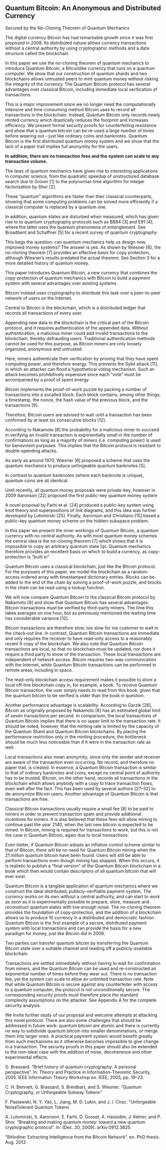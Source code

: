 ## Quantum Bitcoin: An Anonymous and Distributed Currency
Secured by the No-Cloning Theorem of Quantum Mechanics

The digital currency Bitcoin has had remarkable growth since it was first proposed in
2008. Its distributed nature allows currency transactions without a central authority by
using cryptographic methods and a data structure called the blockchain. 

In this paper we
use the no-cloning theorem of quantum mechanics to introduce Quantum Bitcoin, a Bitcoinlike currency that runs on a quantum computer. We show that our construction of quantum
shards and two blockchains allows untrusted peers to mint quantum money without risking
the integrity of the currency. The Quantum Bitcoin protocol has several advantages over
classical Bitcoin, including immediate local verification of transactions. 

This is a major
improvement since we no longer need the computationally intensive and time-consuming
method Bitcoin uses to record all transactions in the blockchain. Instead, Quantum Bitcoin
only records newly minted currency which drastically reduces the footprint and increases
efficiency. We present formal security proofs for counterfeiting resistance and show that
a quantum bitcoin can be re-used a large number of times before wearing out – just like
ordinary coins and banknotes. Quantum Bitcoin is the first distributed quantum money
system and we show that the lack of a paper trail implies full anonymity for the users. 

**In addition, there are no transaction fees and the system can scale to any transaction volume.**

The laws of quantum mechanics have given rise to interesting applications in computer
science, from the quadratic speedup of unstructured database search due to Grover [1] to the
polynomial-time algorithm for integer factorization by Shor [2].

These “quantum” algorithms are faster than their classical counterparts, showing that some computing problems can be solved
more efficiently if a classical computer is replaced by a quantum one.

 In addition, quantum
states are disturbed when measured, which has given rise to to quantum cryptography protocols
such as BB84 [3] and E91 [4], where the latter uses the quantum phenomena of entanglement.
See Broadbent and Schaffner [5] for a recent survey of quantum cryptography

This begs the question: can quantum mechanics help us design new, improved money systems? The answer is yes. As shown by Wiesner [6], the no-cloning theorem [7] provides an
effective basis for copy protection, although Wiesner’s results predated the actual theorem. See
Section 3 for a more detailed history of quantum money.

This paper introduces Quantum Bitcoin, a new currency that combines the copy-protection
of quantum mechanics with Bitcoin to build a payment system with several advantages over
existing systems.

Bitcoin instead uses cryptography to
distribute this task over a peer-to-peer network of users on the Internet.

Central to Bitcoin is the blockchain, which is a distributed ledger that records all transactions of every user.

Appending new data to the blockchain is the critical part of the Bitcoin protocol, and it
requires authentication of the appended data. Without authentication, a malicious miner could
add invalid transactions to the blockchain, thereby defrauding users. Traditional authentication
methods cannot be used for this purpose, as Bitcoin miners are only loosely organized, anonymous and untrusted.

Here, miners authenticate their verification by proving that they have spent computing power, and therefore energy. This prevents the Sybil attack [11], in which an attacker
can flood a hypothetical voting mechanism. Such an attack becomes prohibitively expensive
since each “vote” must be accompanied by a proof of spent energy.

Bitcoin implements the proof-of-work puzzle by packing a number of transactions into a socalled block. Each block contains, among other things, a timestamp, the nonce, the hash value
of the previous block, and the transactions [9].

Therefore, Bitcoin users are advised to wait until a transaction has been
confirmed by at least six consecutive blocks [12].

According to Nakamoto [8] the probability for a malicious miner to succeed in verifying an
invalid transaction is exponentially small in the number of confirmations as long as a majority
of miners (i.e. computing power) is used for benevolent purposes. This implies that the Bitcoin
protocol is resistant to double-spending attacks. 

As early as around 1970, Wiesner [6] proposed a scheme that uses the quantum mechanics
to produce unforgeable quantum banknotes [5],

 In contrast to quantum banknotes (where
each banknote is unique), quantum coins are all identical.

Until recently,
all quantum money proposals were private-key, however in 2009 Aaronson [22] proposed the
first public-key quantum money system

A novel proposal by Farhi et al.
[24] produced a public-key system using knot theory and superpositions of link diagrams, and
this idea was further developed by Lutomirski [25]. Finally, Aaronson and Christiano [15] based
a public-key quantum money scheme on the hidden-subspace problem.

In this paper we present the inner workings of Quantum Bitcoin, a quantum currency with
no central authority. As with most quantum money schemes the central idea is the no-cloning
theorem [7] which shows that it is impossible to copy an arbitrary quantum state |ψi. Quantum
mechanics therefore provides an excellent basis on which to build a currency, as copy-protection
is “built in”

Quantum Bitcoin uses a classical blockchain, just like the Bitcoin protocol. For the purposes
of this paper, we model the blockchain as a random-access ordered array with timestamped
dictionary entries. Blocks can be added to the end of the chain by solving a proof-of-work
puzzle, and blocks in the chain can be read using a lookup function.

We will now compare Quantum Bitcoin to the classical Bitcoin protocol by Nakamoto [8] and
show that Quantum Bitcoin has several advantages. Bitcoin transactions must be verified by
third-party miners. The time this takes averages on one hour, but as previously mentioned
the waiting time has considerable variance [12]. 

Bitcoin transactions are therefore slow; too
slow for ma customer to wait in the check-out line. In contrast, Quantum Bitcoin transactions
are immediate and only requires the receiver to have read-only access to a reasonably recent
9
copy of the blockchain. We also note that Quantum Bitcoin transactions are local, so that no
blockchain must be updated, nor does it require a third party to know of the transaction.
These local transactions are independent of network access. Bitcoin requires two-way communication with the Internet, while Quantum Bitcoin transactions can be performed in remote
areas, including in space. 

The read-only blockchain access requirement makes it possible to
store a local off-line blockchain copy in, for example, a book. To receive Quantum Bitcoin
transaction, the user simply needs to read from this book, given that the quantum bitcoin to
be verified is older than the book in question.


Another performance advantage is scalability. According to Garzik [26], Bitcoin as originally
proposed by Nakamoto [8] has an estimated global limit of seven transactions per second. In
comparison, the local transactions of Quantum Bitcoin implies that there is no upper limit
to the transaction rate. It should be noted, however, that the minting rate is limited by the
capacity of the Quantum Shard and Quantum Bitcoin blockchains. By placing the performance
restriction only in the minting procedure, the bottleneck should be much less noticeable than
if it were in the transaction rate as well.

Local transactions also mean anonymity, since only the sender and receiver are aware of
the transaction even occurring. No record, and therefore no paper trail, is created. In essence,
a Quantum Bitcoin transaction is similar to that of ordinary banknotes and coins, except no
central point of authority has to be trusted. Bitcoin, on the other hand, records all transactions
in the blockchain which allows anybody with a copy to trace transaction flows, even well after
the fact. This has been used by several authors [27–32] to de-anonymize Bitcoin users.
Another advantage of Quantum Bitcoin is that transactions are free. 

Classical Bitcoin
transactions usually require a small fee [8] to be paid to miners in order to prevent transaction
spam and provide additional incentives for miners. It is also believed that these fees will allow
mining to continue past the year 2140, when the last new bitcoin is expected to be mined. In
Bitcoin, mining is required for transactions to work, but this is not the case in Quantum Bitcoin,
again due to local transactions. 

Even better, if Quantum Bitcoin adopts an inflation control
scheme similar to that of Bitcoin, there will be no need for Quantum Bitcoin mining when the
21 million quantum bitcoin have been found. Users will still be able to perform transactions
even though mining has stopped. When this occurs, it is realistic to publish a “final version” of
the Quantum Bitcoin blockchain in a book which then would contain descriptors of all quantum
bitcoin that will ever exist.

Quantum Bitcoin is a tangible application of quantum mechanics where we construct the ideal
distributed, publicly-verifiable payment system. The currency works on its own without a
central authority, and can start to work as soon as it is experimentally possible to prepare,
store, measure and reconstruct quantum states with low enough noise. The no-cloning theorem
provides the foundation of copy-protection, and the addition of a blockchain allows us to produce
10
currency in a distributed and democratic fashion. Quantum Bitcoin is the first example of a
secure, distributed payment system with local transactions and can provide the basis for a new
paradigm for money, just like Bitcoin did in 2008.

Two parties can transfer quantum bitcoin by transferring the Quantum Bitcoin state over
a suitable channel and reading off a publicly-available blockchain. 

Transactions are settled
immediately without having to wait for confirmation from miners, and the Quantum Bitcoin
can be used and re-constructed an exponential number of times before they wear out. There is
no transaction fee, yet the system can scale to allow an unlimited transaction rate.
Note that while Quantum Bitcoin is secure against any counterfeiter with access to a quantum computer, the protocol is not unconditionally secure. The corresponding security proofs
must therefore place the standard complexity assumptions on the attacker. See Appendix A for
the complete security analysis.

We invite further study of our proposal and welcome attempts at attacking this novel protocol. There are also some challenges that should be addressed in future work: quantum bitcoin
are atomic and there is currently no way to subdivide quantum bitcoin into smaller denominations, or merge them into larger ones. A practical payment system would benefit greatly
from such mechanisms as it otherwise becomes impossible to give change in a transaction. The
security proofs in this paper should also be extended to the non-ideal case with the addition of
noise, decoherence and other experimental effects.

G. Brassard. “Brief history of quantum cryptography: A personal perspective”. In: Theory
and Practice in Information-Theoretic Security, 2005. IEEE Information Theory Workshop on. IEEE, 2005, pp. 19–23.

C. H. Bennett, G. Brassard, S. Breidbart, and S. Wiesner. “Quantum Cryptography, or
Unforgeable Subway Tokens”

F. Pastawski, N. Y. Yao, L. Jiang, M. D. Lukin, and J. I. Cirac. “Unforgeable NoiseTolerant Quantum Tokens

A. Lutomirski, S. Aaronson, E. Farhi, D. Gosset, A. Hassidim, J. Kelner, and P. Shor.
“Breaking and making quantum money: toward a new quantum cryptographic protocol”.
In: (Dec. 20, 2009). arXiv:0912.3825.

“BitIodine: Extracting Intelligence from the Bitcoin Network”. en. PhD thesis. Aug. 2013

